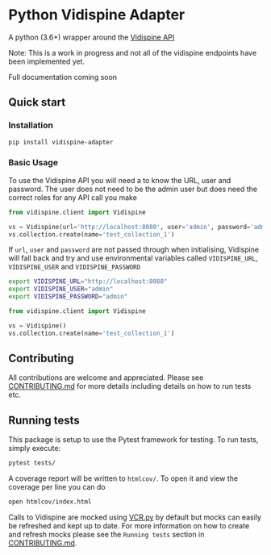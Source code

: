 # Python Vidispine Adapter

A python (3.6+) wrapper around the [Vidispine API](https://apidoc.vidispine.com//latest/)

Note: This is a work in progress and not all of the vidispine endpoints have been implemented yet.

Full documentation coming soon



## Quick start

### Installation

```bash
pip install vidispine-adapter
```

### Basic Usage

To use the Vidispine API you will need a to know the URL, user and password. The user does not need to be the admin user but does need the correct roles for any API call you make

```python
from vidispine.client import Vidispine

vs = Vidispine(url='http://localhost:8080', user='admin', password='admin')
vs.collection.create(name='test_collection_1')
```

If `url`, `user` and `password` are not passed through when initialising, Vidispine will fall back and try and use environmental variables called `VIDISPINE_URL`, `VIDISPINE_USER` and `VIDISPINE_PASSWORD`
```bash
export VIDISPINE_URL="http://localhost:8080"
export VIDISPINE_USER="admin"
export VIDISPINE_PASSWORD="admin"
```

```python
from vidispine.client import Vidispine

vs = Vidispine()
vs.collection.create(name='test_collection_1')
```


## Contributing

All contributions are welcome and appreciated. Please see [CONTRIBUTING.md](https://github.com/newmediaresearch/vidispine-adapter/blob/master/CONTRIBUTING.md) for more details including details on how to run tests etc.



## Running tests

This package is setup to use the Pytest framework for testing.
To run tests, simply execute:
```bash
pytest tests/
```

A coverage report will be written to `htmlcov/`. To open it and view the coverage per line you can do
```bash
open htmlcov/index.html
```

Calls to Vidispine are mocked using [VCR.py](https://vcrpy.readthedocs.io/en/latest/index.html) by default but mocks can easily be refreshed and kept up to date. For more information on how to create and refresh mocks please see the `Running tests` section in [CONTRIBUTING.md](https://github.com/newmediaresearch/vidispine-adapter/blob/master/CONTRIBUTING.md).
